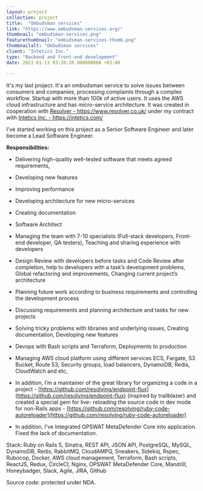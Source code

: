```yaml
---
layout: project
collection: project
title:  "Ombudsman services"
link: "https://www.ombudsman-services.org/"
thumbnail: "ombudsman-services.png"
featurethumbnail: "ombudsman-services-thumb.png"
thumbnailalt: "Ombudsman services"
client: "Intetics Inc."
type: "Backend and front-end development"
date: 2021-01-13 03:20:20.000000000 +03:00

---
```

It's my last project. It's an ombudsman service to solve issues between consumers and companies, processing complaints through a complex workflow. 
Startup with more than 100k of active users. It uses the AWS cloud infrastructure and has micro-service architecture.
It was created in cooperation with  <a href="https://www.resolver.co.uk/" title="Resolver">Resolver - https://www.resolver.co.uk/</a> under my contract with 
<a href="https://intetics.com/" title="Intetics Inc.">Intetics Inc. - https://intetics.com/</a>

I've started working on this project as a Senior Software Engineer and later become a Lead Software Engineer.

**Responsibilities:**
* Delivering high-quality well-tested software that meets agreed requirements, 
* Developing new features 
* Improving performance 
* Developing architecture for new micro-services
* Creating documentation
* Software Architect
* Managing the team with 7-10 specialists (Full-stack developers, Front-end developer, QA testers),
  Teaching and sharing experience with developers 
* Design Review with developers before tasks and Code Review after completion, help to developers with
    a task’s development problems, Global refactoring and improvements, Changing current project’s
    architecture
* Planning future work according to business requirements and controlling the development process  
* Discussing requirements and planning architecture and tasks for new projects  
* Solving tricky problems with libraries and underlying issues, Creating documentation, Developing new features 
* Devops with Bash scripts and Terraform, Deployments to production 
* Managing AWS cloud platform using different services ECS, Fargate, S3 Bucket, Route 53, Security groups, load balancers, DynamoDB, Redis, CloudWatch and etc, 
 
* In addition, I’m a maintainer of the great library for organizing a code in a project -
  [https://github.com/resolving/endpoint-flux](https://github.com/resolving/endpoint-flux) (inspired by trailblazer) and created a special gem for live- reloading the source code in dev mode for non-Rails apps - [https://github.com/resolving/ruby-code-autoreloader](https://github.com/resolving/ruby-code-autoreloader)
* In addition, I’ve Integrated OPSWAT MetaDefender Core into application. Fixed the lack of documentation.

Stack: Ruby on Rails 5, Sinatra, REST API, JSON API, PostgreSQL, MySQL, DynamoDB, Redis, RabbitMQ, CloudAMPQ, Sneakers, Sidekiq, Rspec, Rubocop, Docker, AWS cloud management, Terraform, Bash scripts, ReactJS, Redux, CircleCI, Nginx, OPSWAT MetaDefender Core, Mandrill, Honeybadger, Slack, Agile, JIRA, Github

Source code: protected under NDA.
